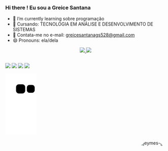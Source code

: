 ### Hi there ! Eu sou a Greice Santana


- 🌱 I’m currently learning  sobre programação 
- 🤔 Cursando: TECNOLOGIA EM ANÁLISE E DESENVOLVIMENTO DE SISTEMAS
- 💬 Contata-me no e-mail: greicesantanags528@gmail.com
- 😄 Pronouns:  ela/dela


<div align="center">
 
  <a href="https://github.com/Greiceprogram">
  <img height="180em" src="https://github-readme-stats.vercel.app/api?username=Greiceprogram&show_icons=true&theme=dark&include_all_commits=true&count_private=true"/>
  <img height="180em" src="https://github-readme-stats.vercel.app/api/top-langs/?username=Greiceprogram&layout=compact&langs_count=7&theme=dark"/>
</div>
  
 ##
 
 <div>
<a href="https://www.instagram.com/my__grc/" target="_blank"><img src="https://img.shields.io/badge/Instagram-E4405F?style=for-the-badge&logo=instagram&logoColor=white" target="_blank"></a>
<a href="https://discord.com/channels/@me" target="_blank"><img src="https://img.shields.io/badge/Discord-7289DA?style=for-the-badge&logo= discord&logoColor=white" target="_blank"></a>
   <a href = "mailto:greicesantanags528@gmail.com"><img src="https://img.shields.io/badge/-Gmail-%23333?style=for-the-badge&logo=gmail&logoColor=white" destino ="_blank"></a>
  <a href="https://www.linkedin.com/in/greice-santana-60b753220/" target="_blank"><img src="https://img.shields.io/badge/-LinkedIn- %230077B5?style=for-the-badge&logo=linkedin&logoColor=white" target="_blank"></a>

 ![ Animação de cobra ](https://github.com/rafaballerini/rafaballerini/blob/output/github-contribution-grid-snake.svg)

<img align="right" alt="jeymes-gif" height="150" style="border-radius:50px;" src="https://images-wixmp-ed30a86b8c4ca887773594c2.wixmp.com/f/fea93e8c-7415-4b75-bb47-46876118adc1/d12936b-0fe11259-d062-4eaa-9bcf-2c2e82e9b38a.jpg/v1/fill/w_900,h_721,q_75,strp/lisa_on_marilyn_by_punxdude_d12936b-fullview.jpg?token=eyJ0eXAiOiJKV1QiLCJhbGciOiJIUzI1NiJ9.eyJzdWIiOiJ1cm46YXBwOjdlMGQxODg5ODIyNjQzNzNhNWYwZDQxNWVhMGQyNmUwIiwiaXNzIjoidXJuOmFwcDo3ZTBkMTg4OTgyMjY0MzczYTVmMGQ0MTVlYTBkMjZlMCIsIm9iaiI6W1t7ImhlaWdodCI6Ijw9NzIxIiwicGF0aCI6IlwvZlwvZmVhOTNlOGMtNzQxNS00Yjc1LWJiNDctNDY4NzYxMThhZGMxXC9kMTI5MzZiLTBmZTExMjU5LWQwNjItNGVhYS05YmNmLTJjMmU4MmU5YjM4YS5qcGciLCJ3aWR0aCI6Ijw9OTAwIn1dXSwiYXVkIjpbInVybjpzZXJ2aWNlOmltYWdlLm9wZXJhdGlvbnMiXX0.LSajNFqs-diGWc0wasOWB0doZG11Ch3QTFTiBCtzdZw">

</div>
